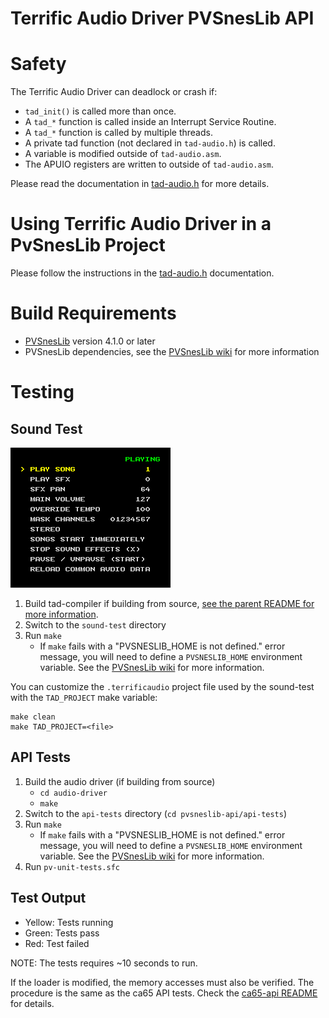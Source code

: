 Terrific Audio Driver PVSnesLib API
===================================

Safety
======

The Terrific Audio Driver can deadlock or crash if:

 * `tad_init()` is called more than once.
 * A `tad_*` function is called inside an Interrupt Service Routine.
 * A `tad_*` function is called by multiple threads.
 * A private tad function (not declared in `tad-audio.h`) is called.
 * A variable is modified outside of `tad-audio.asm`.
 * The APUIO registers are written to outside of `tad-audio.asm`.

Please read the documentation in [tad-audio.h](tad-audio.h) for more details.


Using Terrific Audio Driver in a PvSnesLib Project
==================================================

Please follow the instructions in the [tad-audio.h](tad-audio.h) documentation.


Build Requirements
==================
 * [PVSnesLib](https://github.com/alekmaul/pvsneslib/) version 4.1.0 or later
 * PVSnesLib dependencies, see the [PVSnesLib wiki](https://github.com/alekmaul/pvsneslib/wiki/Installation) for more information


Testing
=======

Sound Test
----------

![Sound Test screenshot](sound-test/screenshot.png)

1. Build tad-compiler if building from source,
   [see the parent README for more information](../../README.md#build-instructions).
2. Switch to the `sound-test` directory
3. Run `make`
    * If `make` fails with a "PVSNESLIB_HOME is not defined." error message,
      you will need to define a `PVSNESLIB_HOME` environment variable.
      See the [PVSnesLib wiki](https://github.com/alekmaul/pvsneslib/wiki/Installation) for more information.


You can customize the `.terrificaudio` project file used by the sound-test with the `TAD_PROJECT`
make variable:

    make clean
    make TAD_PROJECT=<file>


API Tests
---------

1. Build the audio driver (if building from source)
    * `cd audio-driver`
    * `make`
2. Switch to the `api-tests` directory (`cd pvsneslib-api/api-tests`)
3. Run `make`
    * If `make` fails with a "PVSNESLIB_HOME is not defined." error message,
      you will need to define a `PVSNESLIB_HOME` environment variable.
      See the [PVSnesLib wiki](https://github.com/alekmaul/pvsneslib/wiki/Installation) for more information.
4. Run `pv-unit-tests.sfc`


## Test Output
 * Yellow: Tests running
 * Green: Tests pass
 * Red: Test failed

NOTE: The tests requires ~10 seconds to run.


If the loader is modified, the memory accesses must also be verified.  The procedure is the same as
the ca65 API tests.  Check the [ca65-api README](../ca65-api/README.md#api-tests) for details.


